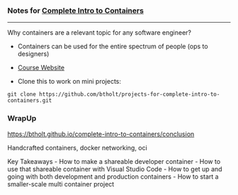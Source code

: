 ### Notes for [Complete Intro to Containers](https://frontendmasters.com/courses/complete-intro-containers/)

---

Why containers are a relevant topic for any software engineer?

- Containers can be used for the entire spectrum of people (ops to designers)

- [Course Website](https://btholt.github.io/complete-intro-to-containers/)

- Clone this to work on mini projects: 

```
git clone https://github.com/btholt/projects-for-complete-intro-to-containers.git
```
### WrapUp

https://btholt.github.io/complete-intro-to-containers/conclusion

Handcrafted containers, docker networking, oci

Key Takeaways
    - How to make a shareable developer container
    - How to use that shareable container with Visual Studio Code
    - How to get up and going with both development and production containers
    - How to start a smaller-scale multi container project
